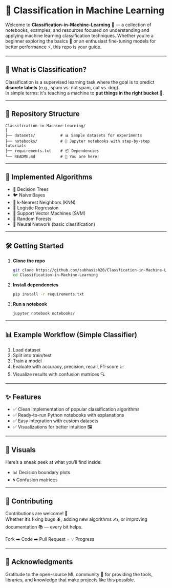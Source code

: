 # 🔮 Classification in Machine Learning

Welcome to **Classification-in-Machine-Learning** 🚀 — a collection of notebooks, examples, and resources focused on understanding and applying machine learning classification techniques. Whether you’re a beginner exploring the basics 📘 or an enthusiast fine-tuning models for better performance ⚡, this repo is your guide.  

---

## 🧠 What is Classification?

Classification is a supervised learning task where the goal is to predict **discrete labels** (e.g., spam vs. not spam, cat vs. dog).  
In simple terms: it's teaching a machine to **put things in the right bucket** 🎯.  

---

## 📂 Repository Structure

```
Classification-in-Machine-Learning/
│
├── datasets/           # 📊 Sample datasets for experiments
├── notebooks/          # 📓 Jupyter notebooks with step-by-step tutorials
├── requirements.txt    # 📦 Dependencies
└── README.md           # 📝 You are here!
```

---

## 🚀 Implemented Algorithms

- 🌲 Decision Trees  
- 🐦 Naive Bayes  
- 📏 k-Nearest Neighbors (KNN)  
- 🎯 Logistic Regression  
- 🧩 Support Vector Machines (SVM)  
- 🤖 Random Forests  
- 🧠 Neural Network (basic classification)

---

## 🛠️ Getting Started

1. **Clone the repo**  
   ```bash
   git clone https://github.com/subhasish20/Classfication-in-Machine-Learning.git
   cd Classification-in-Machine-Learning
   ```

2. **Install dependencies**  
   ```bash
   pip install -r requirements.txt
   ```

3. **Run a notebook**  
   ```bash
   jupyter notebook notebooks/
   ```

---

## 📊 Example Workflow (Simple Classifier)

1. Load dataset  
2. Split into train/test  
3. Train a model  
4. Evaluate with accuracy, precision, recall, F1-score 📈  
5. Visualize results with confusion matrices 🔍  

---

## ✨ Features

- ✅ Clean implementation of popular classification algorithms  
- ✅ Ready-to-run Python notebooks with explanations  
- ✅ Easy integration with custom datasets  
- ✅ Visualizations for better intuition 🖼️  

---

## 🎨 Visuals

Here’s a sneak peek at what you’ll find inside:  

- 📊 Decision boundary plots  
- 🌀 Confusion matrices  

---

## 🤝 Contributing

Contributions are welcome! 🌟  
Whether it’s fixing bugs 🪲, adding new algorithms ✍️, or improving documentation 📚 — every bit helps.

Fork ➡️ Code ➡️ Pull Request = 💡 Progress

---



## 🌟 Acknowledgments

Gratitude to the open-source ML community 💜 for providing the tools, libraries, and knowledge that make projects like this possible.  
